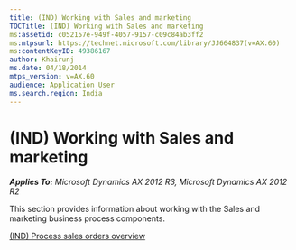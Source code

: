 ```yaml
---
title: (IND) Working with Sales and marketing
TOCTitle: (IND) Working with Sales and marketing
ms:assetid: c052157e-949f-4057-9157-c09c84ab3ff2
ms:mtpsurl: https://technet.microsoft.com/library/JJ664837(v=AX.60)
ms:contentKeyID: 49386167
author: Khairunj
ms.date: 04/18/2014
mtps_version: v=AX.60
audience: Application User
ms.search.region: India
---
```


# (IND) Working with Sales and marketing 


_**Applies To:** Microsoft Dynamics AX 2012 R3, Microsoft Dynamics AX 2012 R2_

This section provides information about working with the Sales and marketing business process components.

[(IND) Process sales orders overview](ind-process-sales-orders-overview.md)

  


